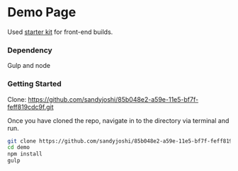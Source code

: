 # Demo Page

Used [starter kit](http://github.com/dope/gulp-starter.git) for front-end builds.

### Dependency
Gulp and node


### Getting Started
Clone: https://github.com/sandyjoshi/85b048e2-a59e-11e5-bf7f-feff819cdc9f.git

Once you have cloned the repo, navigate in to the directory via terminal and run.

```bash
git clone https://github.com/sandyjoshi/85b048e2-a59e-11e5-bf7f-feff819cdc9f.git demo
cd demo
npm install
gulp
```
